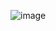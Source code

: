 ![image](https://github.com/tejashreeG17/DSM_PowerBi_Challenge/assets/120238929/ff694b0a-af14-4bd1-a564-1c666231cab2)
